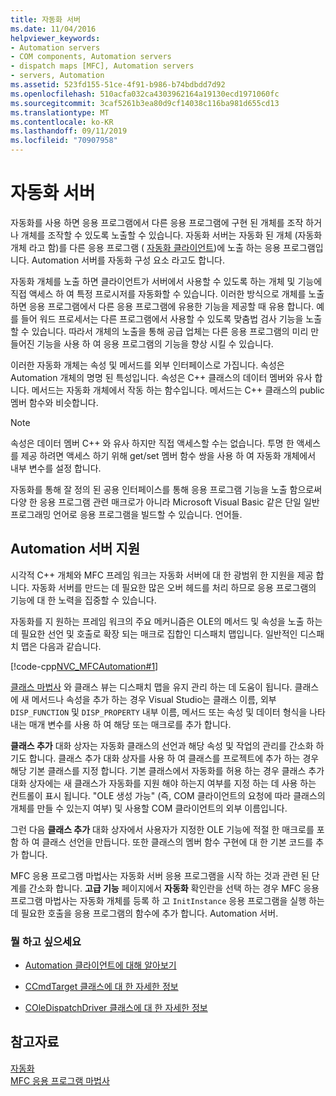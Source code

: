 ```yaml
---
title: 자동화 서버
ms.date: 11/04/2016
helpviewer_keywords:
- Automation servers
- COM components, Automation servers
- dispatch maps [MFC], Automation servers
- servers, Automation
ms.assetid: 523fd155-51ce-4f91-b986-b74bdbdd7d92
ms.openlocfilehash: 510acfa032ca4303962164a19130ecd1971060fc
ms.sourcegitcommit: 3caf5261b3ea80d9cf14038c116ba981d655cd13
ms.translationtype: MT
ms.contentlocale: ko-KR
ms.lasthandoff: 09/11/2019
ms.locfileid: "70907958"
---
```

# <a name="automation-servers"></a>자동화 서버

자동화를 사용 하면 응용 프로그램에서 다른 응용 프로그램에 구현 된 개체를 조작 하거나 개체를 조작할 수 있도록 노출할 수 있습니다. 자동화 서버는 자동화 된 개체 (자동화 개체 라고 함)를 다른 응용 프로그램 ( [자동화 클라이언트](../mfc/automation-clients.md))에 노출 하는 응용 프로그램입니다. Automation 서버를 자동화 구성 요소 라고도 합니다.

자동화 개체를 노출 하면 클라이언트가 서버에서 사용할 수 있도록 하는 개체 및 기능에 직접 액세스 하 여 특정 프로시저를 자동화할 수 있습니다. 이러한 방식으로 개체를 노출 하면 응용 프로그램에서 다른 응용 프로그램에 유용한 기능을 제공할 때 유용 합니다. 예를 들어 워드 프로세서는 다른 프로그램에서 사용할 수 있도록 맞춤법 검사 기능을 노출할 수 있습니다. 따라서 개체의 노출을 통해 공급 업체는 다른 응용 프로그램의 미리 만들어진 기능을 사용 하 여 응용 프로그램의 기능을 향상 시킬 수 있습니다.

이러한 자동화 개체는 속성 및 메서드를 외부 인터페이스로 가집니다. 속성은 Automation 개체의 명명 된 특성입니다. 속성은 C++ 클래스의 데이터 멤버와 유사 합니다. 메서드는 자동화 개체에서 작동 하는 함수입니다. 메서드는 C++ 클래스의 public 멤버 함수와 비슷합니다.

> [!NOTE]
>  속성은 데이터 멤버 C++ 와 유사 하지만 직접 액세스할 수는 없습니다. 투명 한 액세스를 제공 하려면 액세스 하기 위해 get/set 멤버 함수 쌍을 사용 하 여 자동화 개체에서 내부 변수를 설정 합니다.

자동화를 통해 잘 정의 된 공용 인터페이스를 통해 응용 프로그램 기능을 노출 함으로써 다양 한 응용 프로그램 관련 매크로가 아니라 Microsoft Visual Basic 같은 단일 일반 프로그래밍 언어로 응용 프로그램을 빌드할 수 있습니다. 언어들.

##  <a name="_core_support_for_automation_servers"></a>Automation 서버 지원

시각적 C++ 개체와 MFC 프레임 워크는 자동화 서버에 대 한 광범위 한 지원을 제공 합니다. 자동화 서버를 만드는 데 필요한 많은 오버 헤드를 처리 하므로 응용 프로그램의 기능에 대 한 노력을 집중할 수 있습니다.

자동화를 지 원하는 프레임 워크의 주요 메커니즘은 OLE의 메서드 및 속성을 노출 하는 데 필요한 선언 및 호출로 확장 되는 매크로 집합인 디스패치 맵입니다. 일반적인 디스패치 맵은 다음과 같습니다.

[!code-cpp[NVC_MFCAutomation#1](../mfc/codesnippet/cpp/automation-servers_1.cpp)]

[클래스 마법사](reference/mfc-class-wizard.md) 와 클래스 뷰는 디스패치 맵을 유지 관리 하는 데 도움이 됩니다. 클래스에 새 메서드나 속성을 추가 하는 경우 Visual Studio는 클래스 이름, 외부 `DISP_FUNCTION` 및 `DISP_PROPERTY` 내부 이름, 메서드 또는 속성 및 데이터 형식을 나타내는 매개 변수를 사용 하 여 해당 또는 매크로를 추가 합니다.

**클래스 추가** 대화 상자는 자동화 클래스의 선언과 해당 속성 및 작업의 관리를 간소화 하기도 합니다. 클래스 추가 대화 상자를 사용 하 여 클래스를 프로젝트에 추가 하는 경우 해당 기본 클래스를 지정 합니다. 기본 클래스에서 자동화를 허용 하는 경우 클래스 추가 대화 상자에는 새 클래스가 자동화를 지원 해야 하는지 여부를 지정 하는 데 사용 하는 컨트롤이 표시 됩니다. "OLE 생성 가능" (즉, COM 클라이언트의 요청에 따라 클래스의 개체를 만들 수 있는지 여부) 및 사용할 COM 클라이언트의 외부 이름입니다.

그런 다음 **클래스 추가** 대화 상자에서 사용자가 지정한 OLE 기능에 적절 한 매크로를 포함 하 여 클래스 선언을 만듭니다. 또한 클래스의 멤버 함수 구현에 대 한 기본 코드를 추가 합니다.

MFC 응용 프로그램 마법사는 자동화 서버 응용 프로그램을 시작 하는 것과 관련 된 단계를 간소화 합니다. **고급 기능** 페이지에서 **자동화** 확인란을 선택 하는 경우 MFC 응용 프로그램 마법사는 자동화 개체를 등록 하 고 `InitInstance` 응용 프로그램을 실행 하는 데 필요한 호출을 응용 프로그램의 함수에 추가 합니다. Automation 서버.

### <a name="what-do-you-want-to-do"></a>뭘 하고 싶으세요

- [Automation 클라이언트에 대해 알아보기](../mfc/automation-clients.md)

- [CCmdTarget 클래스에 대 한 자세한 정보](../mfc/reference/ccmdtarget-class.md)

- [COleDispatchDriver 클래스에 대 한 자세한 정보](../mfc/reference/coledispatchdriver-class.md)

## <a name="see-also"></a>참고자료

[자동화](../mfc/automation.md)<br/>
[MFC 응용 프로그램 마법사](../mfc/reference/mfc-application-wizard.md)
